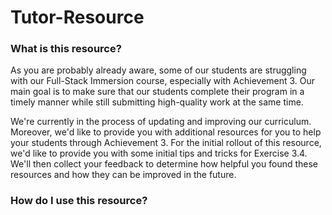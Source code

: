 # Tutor-Resource

### What is this resource? 

As you are probably already aware, some of our students are struggling with our Full-Stack Immersion course, especially with Achievement 3. Our main goal is to make sure that our students complete their program in a timely manner while still submitting high-quality work at the same time.  

We're currently in the process of updating and improving our curriculum. Moreover, we'd like to provide you with additional resources for you to help your students through Achievement 3. For the initial rollout of this resource, we'd like to provide you with some initial tips and tricks for Exercise 3.4. We'll then collect your feedback to determine how helpful you found these resources and how they can be improved in the future. 

### How do I use this resource?  





